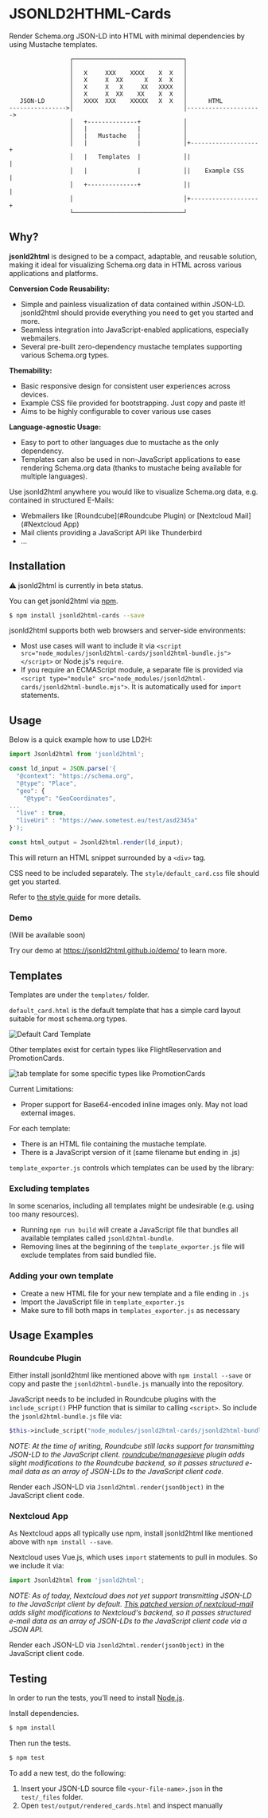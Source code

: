 # JSONLD2HTHML-Cards
Render Schema.org JSON-LD into HTML with minimal dependencies by using Mustache templates.

```
                 ┌───────────────────────────────┐
                 │                               │
                 │   X     XXX    XXXX    X  X   │
                 │   X     X  XX      X   X  X   │
                 │   X     X   X     XX   XXXX   │
                 │   X     X  XX    XX    X  X   │
   JSON-LD       │   XXXX  XXX    XXXXX   X  X   │      HTML
---------------->│                               │--------------------->
                 │   +--------------+            │
                 │   |              |            │
                 │   |   Mustache   |            │
                 │   |              |            │+-------------------+
                 │   |   Templates  |            │|                   |
                 │   |              |            │|    Example CSS    |
                 │   +--------------+            │|                   |
                 │                               │+-------------------+
                 └───────────────────────────────┘
```

## 	Why?
**jsonld2html** is designed to be a compact, adaptable, and reusable solution, making it ideal for visualizing Schema.org data in HTML across various applications and platforms.

**Conversion Code Reusability:**

- Simple and painless visualization of data contained within JSON-LD. jsonld2html should provide everything you need to get you started and more.
- Seamless integration into JavaScript-enabled applications, especially webmailers.
- Several pre-built zero-dependency mustache templates supporting various Schema.org types.

**Themability:**

- Basic responsive design for consistent user experiences across devices.
- Example CSS file provided for bootstrapping. Just copy and paste it!
- Aims to be highly configurable to cover various use cases

**Language-agnostic Usage:**

- Easy to port to other languages due to mustache as the only dependency.
- Templates can also be used in non-JavaScript applications to ease rendering Schema.org data (thanks to mustache being available for multiple languages).

Use jsonld2html anywhere you would like to visualize Schema.org data, e.g. contained in structured E-Mails:

* Webmailers like [Roundcube](#Roundcube Plugin) or [Nextcloud Mail](#Nextcloud App)
* Mail clients providing a JavaScript API like Thunderbird
* ...

## Installation
⚠️ jsonld2html is currently in beta status.

You can get jsonld2html via [npm](http://npmjs.com).

```bash
$ npm install jsonld2html-cards --save
```

jsonld2html supports both web browsers and server-side environments:

* Most use cases will want to include it via `<script src="node_modules/jsonld2html-cards/jsonld2html-bundle.js"></script>` or Node.js's `require`.
* If you require an ECMAScript module, a separate file is provided via `<script type="module" src="node_modules/jsonld2html-cards/jsonld2html-bundle.mjs">`. It is automatically used for `import` statements.

## Usage
Below is a quick example how to use LD2H:

```js
import Jsonld2html from 'jsonld2html';

const ld_input = JSON.parse('{
  "@context": "https://schema.org",
  "@type": "Place",
  "geo": {
    "@type": "GeoCoordinates",
...
  "live" : true,
  "liveUri" : "https://www.sometest.eu/test/asd2345a"
}');

const html_output = Jsonld2html.render(ld_input);
```

This will return an HTML snippet surrounded by a `<div>` tag.

CSS need to be included separately. The `style/default_card.css` file should get you started.

Refer to [the style guide](docs/style_guide.md) for more details.

### Demo
(Will be available soon)

Try our demo at https://jsonld2html.github.io/demo/ to learn more.

## Templates
Templates are under the `templates/` folder.

`default_card.html` is the default template that has a simple card layout suitable for most schema.org types.

![](docs/screenshots/defaultCard.png "Default Card Template")

Other templates exist for certain types like FlightReservation and PromotionCards.

![](docs/screenshots/promotionCard.png "tab template for some specific types like PromotionCards")

Current Limitations:

* Proper support for Base64-encoded inline images only. May not load external images.

For each template:

* There is an HTML file containing the mustache template.
* There is a JavaScript version of it (same filename but ending in .js)

`template_exporter.js` controls which templates can be used by the library:

### Excluding templates
In some scenarios, including all templates might be undesirable (e.g. using too many resources).

* Running `npm run build` will create a JavaScript file that bundles all available templates called `jsonld2html-bundle`.
* Removing lines at the beginning of the `template_exporter.js` file will exclude templates from said bundled file.

### Adding your own template
* Create a new HTML file for your new template and a file ending in `.js`
* Import the JavaScript file in `template_exporter.js`
* Make sure to fill both maps in `templates_exporter.js` as necessary

## Usage Examples
### Roundcube Plugin
Either install jsonld2html like mentioned above with `npm install --save` or copy and paste the `jsonld2html-bundle.js` manually into the repository.

JavaScript needs to be included in Roundcube plugins with the `include_script()` PHP function that is similar to calling `<script>`. So include the `jsonld2html-bundle.js` file via:

```php
$this->include_script("node_modules/jsonld2html-cards/jsonld2html-bundle.js");
```

*NOTE: At the time of writing, Roundcube still lacks support for transmitting JSON-LD to the JavaScript client. [roundcube/managesieve](https://github.com/roundcube/roundcubemail/tree/master/plugins/managesieve) plugin adds slight modifications to the Roundcube backend, so it passes structured e-mail data as an array of JSON-LDs to the JavaScript client code.*

Render each JSON-LD via `Jsonld2html.render(jsonObject)` in the JavaScript client code.

### Nextcloud App
As Nextcloud apps all typically use npm, install jsonld2html like mentioned above with `npm install --save`.

Nextcloud uses Vue.js, which uses `import` statements to pull in modules. So we include it via:

```javascript
import Jsonld2html from 'jsonld2html';
```

*NOTE: As of today, Nextcloud does not yet support transmitting JSON-LD to the JavaScript client by default. [This patched version of nextcloud-mail](https://github.com/audriga/nextcloud-mail) adds slight modifications to Nextcloud's backend, so it passes structured e-mail data as an array of JSON-LDs to the JavaScript client code via a JSON API.*

Render each JSON-LD via `Jsonld2html.render(jsonObject)` in the JavaScript client code.

## Testing
In order to run the tests, you'll need to install [Node.js](http://nodejs.org/).

Install dependencies.

```bash
$ npm install
```

Then run the tests.

```bash
$ npm test
```

To add a new test, do the following:

1. Insert your JSON-LD source file `<your-file-name>.json` in the `test/_files` folder.
2. Open `test/output/rendered_cards.html` and inspect manually
